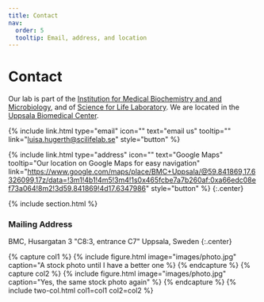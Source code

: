 ```yaml
---
title: Contact
nav:
  order: 5
  tooltip: Email, address, and location
---
```


# <i class="fas fa-envelope"></i>Contact

Our lab is part of the [Institution for Medical Biochemistry and and Microbiology]("https://www.imbim.uu.se/"), and of [Science for Life Laboratory](www.scilifelab.se).
We are located in the [Uppsala Biomedical Center]("https://www.bmc.uu.se/?languageId=1").

{%
  include link.html
  type="email"
  icon=""
  text="email us"
  tooltip=""
  link="luisa.hugerth@scilifelab.se"
  style="button"
%}

{%
  include link.html
  type="address"
  icon=""
  text="Google Maps"
  tooltip="Our location on Google Maps for easy navigation"
  link="https://www.google.com/maps/place/BMC+Uppsala/@59.841869,17.6326099,17z/data=!3m1!4b1!4m5!3m4!1s0x465fcbe7a7b260af:0xa66edc08ef73a064!8m2!3d59.841869!4d17.6347986"
  style="button"
%}
{:.center}

{% include section.html %}

### <i class="fas fa-mail-bulk"></i>Mailing Address

BMC, Husargatan 3 
"C8:3, entrance C7"
Uppsala, Sweden
{:.center}

{% capture col1 %}
{%
  include figure.html
  image="images/photo.jpg"
  caption="A stock photo until I have a better one
%}
{% endcapture %}
{% capture col2 %}
{%
  include figure.html
  image="images/photo.jpg"
  caption="Yes, the same stock photo again"
%}
{% endcapture %}
{% include two-col.html col1=col1 col2=col2 %}
